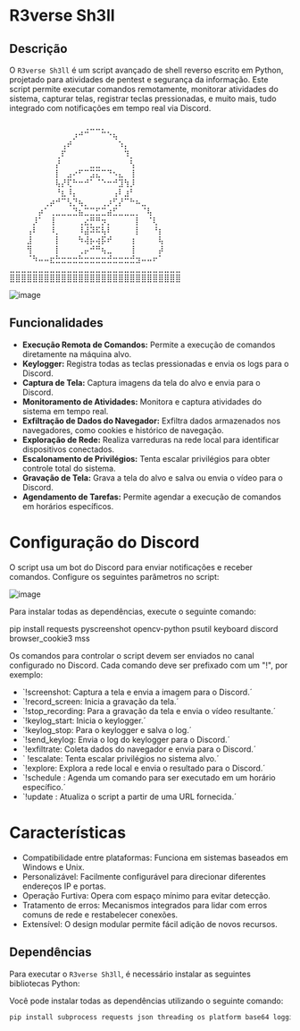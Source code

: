 # R3verse Sh3ll

## Descrição

O `R3verse Sh3ll` é um script avançado de shell reverso escrito em Python, projetado para atividades de pentest e segurança da informação. Este script permite executar comandos remotamente, monitorar atividades do sistema, capturar telas, registrar teclas pressionadas, e muito mais, tudo integrado com notificações em tempo real via Discord.

⠀⠀⠀⠀⠀⠀⠀⠀⠀⠀⠀⠀⠀⢀⣀⣀⡀⠀⠀⠀⠀⠀⠀⠀⠀⠀⠀⠀⠀⠀
⠀⠀⠀⠀⠀⠀⠀⠀⠀⠀⠀⡰⠚⠉⠀⠀⠉⠑⢦⠀⠀⠀⠀⠀⠀⠀⠀⠀⠀⠀⠀⠀⠀⠀⠀⠀⠀⠀
⠀⠀⠀⠀⠀⠀⠀⠀⠀⢠⠞⠀⠀⠀⠀⠀⠀⠀⠀⠱⡄⠀⠀⠀⠀⠀⠀⠀⠀⠀
⠀⠀⠀⠀⠀⠀⠀⠀⢀⠏⠀⠀⠀⠀⠀⠀⠀⠀⠀⠀⠹⡀⠀⠀⠀⠀⠀⠀⠀⠀
⠀⠀⠀⠀⠀⠀⠀⠀⡜⠀⠀⠀⠀⠀⣀⣀⠀⠀⠀⠀⠀⢣⠀⠀⠀⠀⠀⠀⠀
⠀⠀⠀⠀⠀⠀⠀⠀⡇⠀⣠⠔⠋⠉⣩⣍⠉⠙⠢⣄⠀⢸⠀⠀⠀⠀⠀⠀⠀⠀
⠀⠀⠀⠀⠀⠀⠀⠀⢧⡜⢏⠓⠒⠚⠁⠈⠑⠒⠚⣹⢳⡸⠀⠀⠀⠀⠀⠀⠀⠀
⠀⠀⠀⠀⠀⠀⠀⠀⠘⣆⠸⡄⠀⠀⠀⠀⠀⠀⢠⠇⣰⠃⠀⠀⠀⠀⠀⠀⠀⠀
⠀⠀⠀⠀⠀⠀⢀⡴⠚⠉⢣⡙⢦⡀⠀⠀⢀⡰⢋⡜⠉⠓⠦⣀⠀⠀⠀⠀⠀⠀
⠀⠀⠀⠀⠀⡴⠁⢀⣀⣀⣀⣙⣦⣉⣉⣋⣉⣴⣋⣀⣀⣀⡀⠈⢧⠀⠀⠀⠀⠀
⠀⠀⠀⠀⡸⠁⠀⢸⠀⠀⠀⠀⢀⣔⡛⠛⡲⡀⠀⠀⠀⠀⡇⠀⠈⢇⠀⠀⠀⠀
⠀⠀⠀⢠⠇⠀⠀⠸⡀⠀⠀⠀⠸⣼⠽⠯⢧⠇⠀⠀⠀⠀⡇⠀⠀⠘⡆⠀⠀⠀
⠀⠀⠀⣸⠀⠀⠀⠀⡇⠀⠀⠀⠳⢼⡦⢴⡯⠞⠀⠀⠀⢰⠀⠀⠀⠀⢧⠀⠀⠀
⠀⠀⠀⢻⠀⠀⠀⠀⡇⠀⠀⠀⢀⡤⠚⠛⢦⣀⠀⠀⠀⢸⠀⠀⠀⠀⡼⠀⠀⠀
⠀⠀⠀⠈⠳⠤⠤⣖⣓⣒⣒⣒⣓⣒⣒⣒⣒⣚⣒⣒⣒⣚⣲⠤⠤⠖⠁⠀⠀⠀
⣀⣀⣀⣀⣀⣀⣀⣀⣀⣀⣀⣀⣀⣀⣀⣀⣀⣀⣀⣀⣀⣀⣀⣀⣀⣀⣀⣀⣀⣀
⣿⣿⣿⣿⣿⣿⣿⣿⣿⣿⣿⣿⣿⣿⣿⣿⣿⣿⣿⣿⣿⣿⣿⣿⣿⣿⣿⣿⣿⣿


![image](https://github.com/user-attachments/assets/f7e7a328-3b0f-483f-bb03-58e2bfab9698)

## Funcionalidades

- **Execução Remota de Comandos:** Permite a execução de comandos diretamente na máquina alvo.
- **Keylogger:** Registra todas as teclas pressionadas e envia os logs para o Discord.
- **Captura de Tela:** Captura imagens da tela do alvo e envia para o Discord.
- **Monitoramento de Atividades:** Monitora e captura atividades do sistema em tempo real.
- **Exfiltração de Dados do Navegador:** Exfiltra dados armazenados nos navegadores, como cookies e histórico de navegação.
- **Exploração de Rede:** Realiza varreduras na rede local para identificar dispositivos conectados.
- **Escalonamento de Privilégios:** Tenta escalar privilégios para obter controle total do sistema.
- **Gravação de Tela:** Grava a tela do alvo e salva ou envia o vídeo para o Discord.
- **Agendamento de Tarefas:** Permite agendar a execução de comandos em horários específicos.
# Configuração do Discord
O script usa um bot do Discord para enviar notificações e receber comandos. Configure os seguintes parâmetros no script:

![image](https://github.com/user-attachments/assets/9c3d260a-0b1b-4245-b0a4-8c0939ecc7ef)

Para instalar todas as dependências, execute o seguinte comando:

pip install requests pyscreenshot opencv-python psutil keyboard discord browser_cookie3 mss


Os comandos para controlar o script devem ser enviados no canal configurado no Discord. Cada comando deve ser prefixado com um "!", por exemplo:

- `!screenshot: Captura a tela e envia a imagem para o Discord.´
-  `!record_screen: Inicia a gravação da tela.´
-  `!stop_recording: Para a gravação da tela e envia o vídeo resultante.´
- `!keylog_start: Inicia o keylogger.´
-  `!keylog_stop: Para o keylogger e salva o log.´
-  `!send_keylog: Envia o log do keylogger para o Discord.´
-  `!exfiltrate: Coleta dados do navegador e envia para o Discord.´
- ` !escalate: Tenta escalar privilégios no sistema alvo.´
-  `!explore: Explora a rede local e envia o resultado para o Discord.´
-  `!schedule <comando> <hora>: Agenda um comando para ser executado em um horário específico.´
-  `!update <URL>: Atualiza o script a partir de uma URL fornecida.´


# Características
- Compatibilidade entre plataformas: Funciona em sistemas baseados em Windows e Unix.
- Personalizável: Facilmente configurável para direcionar diferentes endereços IP e portas.
- Operação Furtiva: Opera com espaço mínimo para evitar detecção.
- Tratamento de erros: Mecanismos integrados para lidar com erros comuns de rede e restabelecer conexões.
- Extensível: O design modular permite fácil adição de novos recursos.
## Dependências

Para executar o `R3verse Sh3ll`, é necessário instalar as seguintes bibliotecas Python:

Você pode instalar todas as dependências utilizando o seguinte comando:

```bash
pip install subprocess requests json threading os platform base64 logging pyscreenshot opencv-python psutil time tempfile keyboard datetime discord.py shutil sys browser-cookie3 mss

⠀⠀⠀⠀⠀⠀⠀⠀⠀
